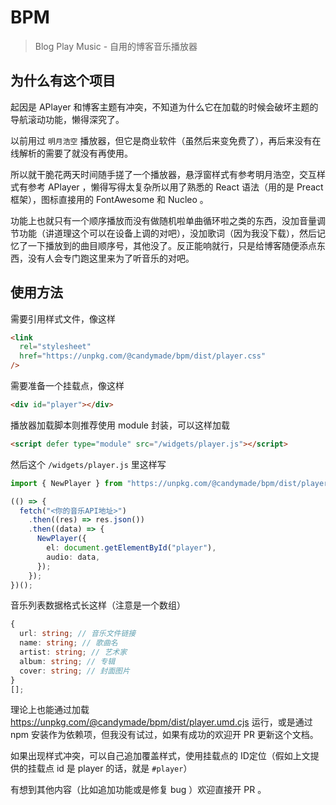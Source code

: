 # BPM

> Blog Play Music - 自用的博客音乐播放器

## 为什么有这个项目

起因是 APlayer 和博客主题有冲突，不知道为什么它在加载的时候会破坏主题的导航滚动功能，懒得深究了。

以前用过 `明月浩空` 播放器，但它是商业软件（虽然后来变免费了），再后来没有在线解析的需要了就没有再使用。

所以就干脆花两天时间随手搓了一个播放器，悬浮窗样式有参考明月浩空，交互样式有参考 APlayer ，懒得写得太复杂所以用了熟悉的 React 语法（用的是 Preact 框架），图标直接用的 FontAwesome 和 Nucleo 。

功能上也就只有一个顺序播放而没有做随机啦单曲循环啦之类的东西，没加音量调节功能（讲道理这个可以在设备上调的对吧），没加歌词（因为我没下载），然后记忆了一下播放到的曲目顺序号，其他没了。反正能响就行，只是给博客随便添点东西，没有人会专门跑这里来为了听音乐的对吧。

## 使用方法

需要引用样式文件，像这样

```html
<link
  rel="stylesheet"
  href="https://unpkg.com/@candymade/bpm/dist/player.css"
/>
```

需要准备一个挂载点，像这样

```html
<div id="player"></div>
```

播放器加载脚本则推荐使用 module 封装，可以这样加载

```html
<script defer type="module" src="/widgets/player.js"></script>
```

然后这个 `/widgets/player.js` 里这样写

```ts
import { NewPlayer } from "https://unpkg.com/@candymade/bpm/dist/player.js";

(() => {
  fetch("<你的音乐API地址>")
    .then((res) => res.json())
    .then((data) => {
      NewPlayer({
        el: document.getElementById("player"),
        audio: data,
      });
    });
})();
```

音乐列表数据格式长这样（注意是一个数组）

```ts
{
  url: string; // 音乐文件链接
  name: string; // 歌曲名
  artist: string; // 艺术家
  album: string; // 专辑
  cover: string; // 封面图片
}
[];
```

理论上也能通过加载 https://unpkg.com/@candymade/bpm/dist/player.umd.cjs 运行，或是通过 npm 安装作为依赖项，但我没有试过，如果有成功的欢迎开 PR 更新这个文档。

如果出现样式冲突，可以自己追加覆盖样式，使用挂载点的 ID定位（假如上文提供的挂载点 id 是 player 的话，就是 `#player`）

有想到其他内容（比如追加功能或是修复 bug ）欢迎直接开 PR 。
